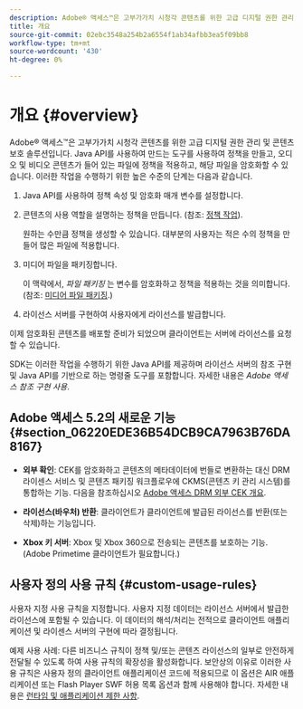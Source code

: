 ```yaml
---
description: Adobe® 액세스™은 고부가가치 시청각 콘텐츠를 위한 고급 디지털 권한 관리 및 콘텐츠 보호 솔루션입니다. Java API를 사용하여 만드는 도구를 사용하여 정책을 만들고, 오디오 및 비디오 콘텐츠가 들어 있는 파일에 정책을 적용하고, 해당 파일을 암호화할 수 있습니다. 이러한 작업을 수행하기 위한 높은 수준의 단계는 다음과 같다
title: 개요
source-git-commit: 02ebc3548a254b2a6554f1ab34afbb3ea5f09bb8
workflow-type: tm+mt
source-wordcount: '430'
ht-degree: 0%

---
```


# 개요 {#overview}

Adobe® 액세스™은 고부가가치 시청각 콘텐츠를 위한 고급 디지털 권한 관리 및 콘텐츠 보호 솔루션입니다. Java API를 사용하여 만드는 도구를 사용하여 정책을 만들고, 오디오 및 비디오 콘텐츠가 들어 있는 파일에 정책을 적용하고, 해당 파일을 암호화할 수 있습니다. 이러한 작업을 수행하기 위한 높은 수준의 단계는 다음과 같습니다.

1. Java API를 사용하여 정책 속성 및 암호화 매개 변수를 설정합니다.
1. 콘텐츠의 사용 역할을 설명하는 정책을 만듭니다. (참조: [정책 작업](../../aaxs-protecting-content/content-working-with-policies/content-working-with-policies-overview.md)).

   원하는 수만큼 정책을 생성할 수 있습니다. 대부분의 사용자는 적은 수의 정책을 만들어 많은 파일에 적용합니다.

1. 미디어 파일을 패키징합니다.

   이 맥락에서, *파일 패키징* 는 변수를 암호화하고 정책을 적용하는 것을 의미합니다. (참조: [미디어 파일 패키징](../../aaxs-protecting-content/content-packaging-media-files/content-packaging-media-files-overview.md).)

1. 라이선스 서버를 구현하여 사용자에게 라이선스를 발급합니다.

이제 암호화된 콘텐츠를 배포할 준비가 되었으며 클라이언트는 서버에 라이선스를 요청할 수 있습니다.

SDK는 이러한 작업을 수행하기 위한 Java API를 제공하며 라이선스 서버의 참조 구현 및 Java API를 기반으로 하는 명령줄 도구를 포함합니다. 자세한 내용은 *Adobe 액세스 참조 구현 사용*.

## Adobe 액세스 5.2의 새로운 기능 {#section_06220EDE36B54DCB9CA7963B76DA8167}

* **외부 확인**: CEK를 암호화하고 콘텐츠의 메타데이터에 번들로 변환하는 대신 DRM 라이센스 서비스 및 콘텐츠 패키징 워크플로우에 CKMS(콘텐츠 키 관리 시스템)를 통합하는 기능. 다음을 참조하십시오 [Adobe 액세스 DRM 외부 CEK 개요](../../aaxs-drm-xkey-mgmt/aaxs-drm-using-external-cek-overview.md).

* **라이선스(바우처) 반환**: 클라이언트가 클라이언트에 발급된 라이선스를 반환(또는 삭제)하는 기능입니다.
* **Xbox 키 서버**: Xbox 및 Xbox 360으로 전송되는 콘텐츠를 보호하는 기능. (Adobe Primetime 클라이언트가 필요합니다.)

## 사용자 정의 사용 규칙 {#custom-usage-rules}

사용자 지정 사용 규칙을 지정합니다. 사용자 지정 데이터는 라이선스 서버에서 발급한 라이선스에 포함될 수 있습니다. 이 데이터의 해석/처리는 전적으로 클라이언트 애플리케이션 및 라이센스 서버의 구현에 따라 결정됩니다.

예제 사용 사례: 다른 비즈니스 규칙이 정책 및/또는 콘텐츠 라이선스의 일부로 안전하게 전달될 수 있도록 하여 사용 규칙의 확장성을 활성화합니다. 보안상의 이유로 이러한 사용 규칙은 사용자 정의 클라이언트 애플리케이션 코드에 적용되므로 이 옵션은 AIR 애플리케이션 또는 Flash Player SWF 허용 목록 옵션과 함께 사용해야 합니다. 자세한 내용은 [런타임 및 애플리케이션 제한 사항](../../aaxs-protecting-content/content-introduction/content-usage-rules/content-runtime-application-restrictions/content-allowlist-air.md).
